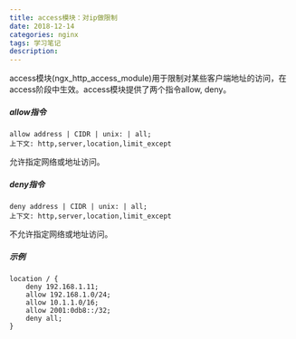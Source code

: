 ```yaml
---
title: access模块：对ip做限制
date: 2018-12-14
categories: nginx
tags: 学习笔记
description: 
---
```


access模块(ngx_http_access_module)用于限制对某些客户端地址的访问，在access阶段中生效。access模块提供了两个指令allow, deny。

##### allow指令

```nginx
allow address | CIDR | unix: | all;
上下文: http,server,location,limit_except
```

允许指定网络或地址访问。

##### deny指令

```nginx
deny address | CIDR | unix: | all;
上下文: http,server,location,limit_except
```

不允许指定网络或地址访问。

##### 示例

```nginx
location / {
    deny 192.168.1.11;
    allow 192.168.1.0/24;
    allow 10.1.1.0/16;
    allow 2001:0db8::/32;
    deny all;
}
```
